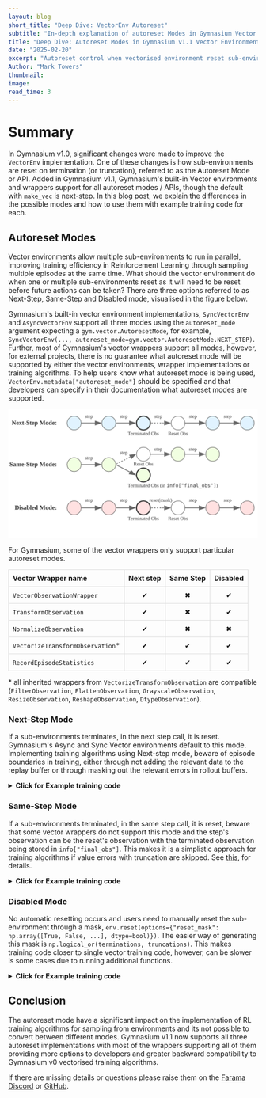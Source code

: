 ```yaml
---
layout: blog
short_title: "Deep Dive: VectorEnv Autoreset"
subtitle: "In-depth explanation of autoreset Modes in Gymnasium Vector Environments"
title: "Deep Dive: Autoreset Modes in Gymnasium v1.1 Vector Environments"
date: "2025-02-20"
excerpt: "Autoreset control when vectorised environment reset sub-environments on terminations or truncations. Gymnasium offers three options, for which, we present descriptions and examples for each."
Author: "Mark Towers"
thumbnail:
image:
read_time: 3
---
```


# Summary

In Gymnasium v1.0, significant changes were made to improve the `VectorEnv` implementation. One of these changes is how sub-environments are reset on termination (or truncation), referred to as the Autoreset Mode or API. Added in Gymnasium v1.1, Gymnasium's built-in Vector environments and wrappers support for all autoreset modes / APIs, though the default with `make_vec` is next-step. In this blog post, we explain the differences in the possible modes and how to use them with example training code for each.

## Autoreset Modes

Vector environments allow multiple sub-environments to run in parallel, improving training efficiency in Reinforcement Learning through sampling multiple episodes at the same time. What should the vector environment do when one or multiple sub-environments reset as it will need to be reset before future actions can be taken? There are three options referred to as Next-Step, Same-Step and Disabled mode, visualised in the figure below.

Gymnasium's built-in vector environment implementations, `SyncVectorEnv` and `AsyncVectorEnv` support all three modes using the `autoreset_mode` argument expecting a `gym.vector.AutoresetMode`, for example, `SyncVectorEnv(..., autoreset_mode=gym.vector.AutoresetMode.NEXT_STEP)`. Further, most of Gymnasium's vector wrappers support all modes, however, for external projects, there is no guarantee what autoreset mode will be supported by either the vector environments, wrapper implementations or training algorithms. To help users know what autoreset mode is being used, `VectorEnv.metadata["autoreset_mode"]` should be specified and that developers can specify in their documentation what autoreset modes are supported.

![Flowchart diagram representing the different autoreset modes](assets/images/blogs/autoreset-modes.svg)

For Gymnasium, some of the vector wrappers only support particular autoreset modes.

<table style="border-collapse: collapse; width: 100%;">
  <tr>
    <th style="border: 1px solid #ddd; padding: 8px; text-align: left;">Vector Wrapper name</th>
    <th style="border: 1px solid #ddd; padding: 8px; text-align: center;">Next step</th>
    <th style="border: 1px solid #ddd; padding: 8px; text-align: center;">Same Step</th>
    <th style="border: 1px solid #ddd; padding: 8px; text-align: center;">Disabled</th>
  </tr>
  <tr>
    <td style="border: 1px solid #ddd; padding: 8px;"><code>VectorObservationWrapper</code></td>
    <td style="border: 1px solid #ddd; padding: 8px; text-align: center;">&#10004;</td>
    <td style="border: 1px solid #ddd; padding: 8px; text-align: center;">&#10006;</td>
    <td style="border: 1px solid #ddd; padding: 8px; text-align: center;">&#10004;</td>
  </tr>
  <tr>
    <td style="border: 1px solid #ddd; padding: 8px;"><code>TransformObservation</code></td>
    <td style="border: 1px solid #ddd; padding: 8px; text-align: center;">&#10004;</td>
    <td style="border: 1px solid #ddd; padding: 8px; text-align: center;">&#10006;</td>
    <td style="border: 1px solid #ddd; padding: 8px; text-align: center;">&#10004;</td>
  </tr>
  <tr>
    <td style="border: 1px solid #ddd; padding: 8px;"><code>NormalizeObservation</code></td>
    <td style="border: 1px solid #ddd; padding: 8px; text-align: center;">&#10004;</td>
    <td style="border: 1px solid #ddd; padding: 8px; text-align: center;">&#10006;</td>
    <td style="border: 1px solid #ddd; padding: 8px; text-align: center;">&#10006;</td>
  </tr>
  <tr>
    <td style="border: 1px solid #ddd; padding: 8px;"><code>VectorizeTransformObservation</code>*</td>
    <td style="border: 1px solid #ddd; padding: 8px; text-align: center;">&#10004;</td>
    <td style="border: 1px solid #ddd; padding: 8px; text-align: center;">&#10004;</td>
    <td style="border: 1px solid #ddd; padding: 8px; text-align: center;">&#10004;</td>
  </tr>
  <tr>
    <td style="border: 1px solid #ddd; padding: 8px;"><code>RecordEpisodeStatistics</code></td>
    <td style="border: 1px solid #ddd; padding: 8px; text-align: center;">&#10004;</td>
    <td style="border: 1px solid #ddd; padding: 8px; text-align: center;">&#10004;</td>
    <td style="border: 1px solid #ddd; padding: 8px; text-align: center;">&#10004;</td>
  </tr>
</table>

\* all inherited wrappers from `VectorizeTransformObservation` are compatible (`FilterObservation`, `FlattenObservation`, `GrayscaleObservation`, `ResizeObservation`, `ReshapeObservation`, `DtypeObservation`).

### Next-Step Mode
If a sub-environments terminates, in the next step call, it is reset. Gymnasium's Async and Sync Vector environments default to this mode. Implementing training algorithms using Next-step mode, beware of episode boundaries in training, either through not adding the relevant data to the replay buffer or through masking out the relevant errors in rollout buffers.

<details>
<summary><b>Click for Example training code</b></summary>

<div class="language-python highlighter-rouge">
<div class="highlight">
<pre class="highlight"><code>
import gymnasium as gym
import numpy as np
from collections import deque

# Initialize environment, buffer and episode_start
envs = gym.vector.SyncVectorEnv(
    [lambda: gym.make("CartPole-v1") for _ in range(2)],
    autoreset_mode=gym.vector.AutoresetMode.NEXT_STEP
)
replay_buffer = deque(maxlen=100)
episode_start = np.zeros(envs.num_envs, dtype=bool)

observations, _ = envs.reset()
while True:   # Training loop
    actions = policy(observations)
    next_observations, rewards, terminations, truncations, infos = envs.step(actions)

    # Add to replay buffer
    for i in range(envs.num_envs):
        if not episode_start[i]:
            replay_buffer.append((observations[i], actions[i], rewards[i], terminations[i], next_observations[i]))

    # update observation and if episode starts
    observations = next_observations
    episode_start = np.logical_or(terminations, truncations)
envs.close()
</code></pre>
</div>
</div>

</details>

### Same-Step Mode
If a sub-environments terminated, in the same step call, it is reset, beware that some vector wrappers do not support this mode and the step's observation can be the reset's observation with the terminated observation being stored in `info["final_obs"]`. This makes it is a simplistic approach for training algorithms if value errors with truncation are skipped. See [this](https://farama.org/Gymnasium-Terminated-Truncated-Step-API), for details.

<details>
<summary><b>Click for Example training code</b></summary>

<div class="language-python highlighter-rouge">
<div class="highlight">
<pre class="highlight"><code>
import gymnasium as gym
from collections import deque

# Initialize environment and buffer
envs = gym.vector.SyncVectorEnv(
    [lambda: gym.make("CartPole-v1") for _ in range(2)],
    autoreset_mode=gym.vector.AutoresetMode.SAME_STEP
)
replay_buffer = deque(maxlen=100)

observations, _ = envs.reset()
while True:   # Training loop
    actions = policy(observations)
    next_observations, rewards, terminated, truncated, infos = envs.step(actions)

    # Add to replay buffer
    for i in range(envs.num_envs):
        # Get actual next observation
        if terminated[i] or truncated[i]:
            actual_next_obs = infos["final_obs"][i]
        else:
            actual_next_obs = next_observations[i]

        replay_buffer.append((observations[i], actions[i], rewards[i], terminated[i], actual_next_obs))

    observations = next_observations  # Update observation
envs.close()
</code></pre>
</div>
</div>

</details>

### Disabled Mode
No automatic resetting occurs and users need to manually reset the sub-environment through a mask, `env.reset(options={"reset_mask": np.array([True, False, ...], dtype=bool)})`. The easier way of generating this mask is `np.logical_or(terminations, truncations)`. This makes training code closer to single vector training code, however, can be slower is some cases due to running additional functions.

<details>
<summary><b>Click for Example training code</b></summary>

<div class="language-python highlighter-rouge">
<div class="highlight">
<pre class="highlight"><code>
import gymnasium as gym
import numpy as np
from collections import deque

# Initialize environment, buffer and episode_start
envs = gym.vector.SyncVectorEnv(
    [lambda: gym.make("CartPole-v1") for _ in range(2)],
    autoreset_mode=gym.vector.AutoresetMode.DISABLED
)
replay_buffer = deque(maxlen=100)

observations, _ = envs.reset()
while True:   # Training loop
    actions = policy(observations)
    next_observations, rewards, terminations, truncations, infos = envs.step(actions)

    # Add to replay buffer
    for i in range(envs.num_envs):
        replay_buffer.append((observations[i], actions[i], rewards[i], terminations[i], next_observations[i]))

    # update observation
    autoreset = np.logical_or(terminations, truncations)
    if np.any(autoreset):
        observations = envs.reset(options={"reset_mask": autoreset})
    else:
        observations = next_observations
envs.close()
</code></pre>
</div>
</div>

</details>

## Conclusion
The autoreset mode have a significant impact on the implementation of RL training algorithms for sampling from environments and its not possible to convert between different modes. Gymnasium v1.1 now supports all three autoreset implementations with most of the wrappers supporting all of them providing more options to developers and greater backward compatibility to Gymnasium v0 vectorised training algorithms.

If there are missing details or questions please raise them on the [Farama Discord](https://discord.gg/bnJ6kubTg6) or [GitHub](https://github.com/farama-Foundation/gymnasium).
